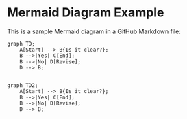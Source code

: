 # Mermaid Diagram Example

This is a sample Mermaid diagram in a GitHub Markdown file:

```mermaid
graph TD;
    A[Start] --> B{Is it clear?};
    B -->|Yes| C[End];
    B -->|No| D[Revise];
    D --> B;


graph TD2;
    A[Start] --> B{Is it clear?};
    B -->|Yes| C[End];
    B -->|No| D[Revise];
    D --> B;

